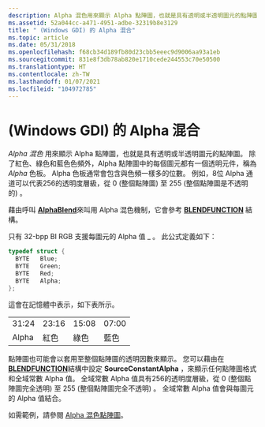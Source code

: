 ```yaml
---
description: Alpha 混色用來顯示 Alpha 點陣圖，也就是具有透明或半透明圖元的點陣圖。
ms.assetid: 52a044cc-a471-4951-adbe-32319b8e3129
title: " (Windows GDI) 的 Alpha 混合"
ms.topic: article
ms.date: 05/31/2018
ms.openlocfilehash: f68cb34d189fb80d23cbb5eeec9d9006aa93a1eb
ms.sourcegitcommit: 831e8f3db78ab820e1710cede244553c70e50500
ms.translationtype: HT
ms.contentlocale: zh-TW
ms.lasthandoff: 01/07/2021
ms.locfileid: "104972785"
---
```

# <a name="alpha-blending-windows-gdi"></a> (Windows GDI) 的 Alpha 混合

*Alpha 混色* 用來顯示 Alpha 點陣圖，也就是具有透明或半透明圖元的點陣圖。 除了紅色、綠色和藍色色頻外，Alpha 點陣圖中的每個圖元都有一個透明元件，稱為 *Alpha* 色板。 Alpha 色板通常會包含與色頻一樣多的位數。 例如，8位 Alpha 通道可以代表256的透明度層級，從 0 (整個點陣圖) 至 255 (整個點陣圖是不透明的) 。

藉由呼叫 [**AlphaBlend**](/windows/desktop/api/WinGdi/nf-wingdi-alphablend)來叫用 Alpha 混色機制，它會參考 [**BLENDFUNCTION**](/windows/desktop/api/Wingdi/ns-wingdi-blendfunction) 結構。

只有 32-bpp BI RGB 支援每圖元的 Alpha 值 \_ 。 此公式定義如下：


```C++
typedef struct {
  BYTE   Blue;
  BYTE   Green;
  BYTE   Red;
  BYTE   Alpha;
};
```



這會在記憶體中表示，如下表所示。



|       |       |       |       |
|-------|-------|-------|-------|
| 31:24 | 23:16 | 15:08 | 07:00 |
| Alpha | 紅色   | 綠色 | 藍色  |



 

點陣圖也可能會以套用至整個點陣圖的透明因數來顯示。 您可以藉由在 [**BLENDFUNCTION**](/windows/desktop/api/Wingdi/ns-wingdi-blendfunction)結構中設定 **SourceConstantAlpha** ，來顯示任何點陣圖格式和全域常數 Alpha 值。 全域常數 Alpha 值具有256的透明度層級，從 0 (整個點陣圖完全透明) 至 255 (整個點陣圖完全不透明) 。 全域常數 Alpha 值會與每圖元的 Alpha 值結合。

如需範例，請參閱 [Alpha 混色點陣圖](alpha-blending-a-bitmap.md)。

 

 



